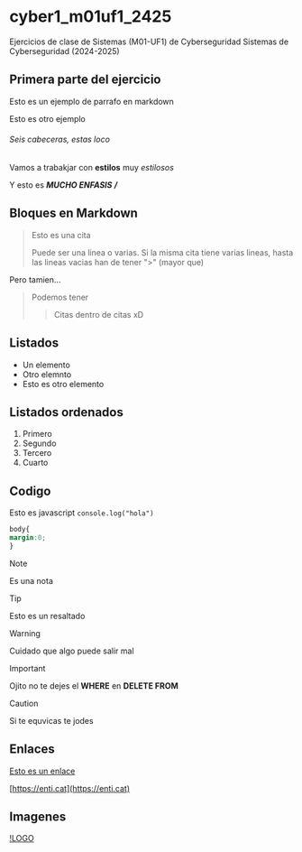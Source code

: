 # cyber1_m01uf1_2425
Ejercicios de clase de Sistemas (M01-UF1) de Cyberseguridad
Sistemas de Cyberseguridad (2024-2025)

## Primera parte del ejercicio

Esto es un ejemplo de parrafo en markdown

Esto es otro ejemplo

###### Seis cabeceras, estas loco

Vamos a trabakjar con **estilos** muy *estilosos*

Y esto es ***MUCHO ENFASIS*** ***/***

## Bloques en Markdown
>Esto es una cita
>
>Puede ser una linea o varias. Si la misma cita tiene varias lineas, hasta
>las lineas vacias han de tener ">" (mayor que)

Pero tamien...

>Podemos tener
>> Citas dentro de citas xD

## Listados

- Un elemento
- Otro elemnto
- Esto es otro elemento

## Listados ordenados
1. Primero
2. Segundo
3. Tercero
4. Cuarto

## Codigo 

Esto es javascript `console.log("hola")`

```css
body{
margin:0;
}
```


> [!NOTE]
> Es una nota

> [!TIP]
> Esto es un resaltado

> [!WARNING]
> Cuidado que algo puede salir mal

> [!IMPORTANT]
> Ojito no te dejes el **WHERE** en **DELETE FROM**

> [!CAUTION]
> Si te equvicas te jodes


## Enlaces

[Esto es un enlace](https://enti.cat)

[https://enti.cat](https://enti.cat)

## Imagenes
[!LOGO](https://www.google.com/url?sa=i&url=https%3A%2F%2Fwww.youtube.com%2Fchannel%2FUCNGHja6ta6mvwwo20H1Fsfg&psig=AOvVaw0DxJaUWseml2U8CzfpSoE7&ust=1742649807086000&source=images&cd=vfe&opi=89978449&ved=0CBQQjRxqFwoTCJC0mu6im4wDFQAAAAAdAAAAABAE)


